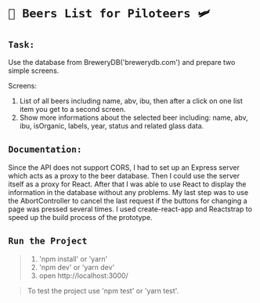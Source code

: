 # `🍺 Beers List for Piloteers 🛩️`

## `Task:`

Use the database from BreweryDB('brewerydb.com') and prepare two simple screens.

Screens:
1. List of all beers including name, abv, ibu, then after a click on one list item you get to a second screen.
2. Show more informations about the selected beer including: name, abv, ibu, isOrganic, labels, year, status and related glass data.

## `Documentation:`

Since the API does not support CORS, I had to set up an Express server which acts as a proxy to the beer database. Then I could use the server itself as a proxy for React. After that I was able to use React to display the information in the database without any problems. My last step was to use the AbortController to cancel the last request if the buttons for changing a page was pressed several times. I used create-react-app and Reactstrap to speed up the build process of the prototype.

## `Run the Project`
> 1. 'npm install' or 'yarn'
> 2. 'npm dev' or 'yarn dev'
> 3. open http://localhost:3000/

> To test the project use 'npm test' or 'yarn test'.